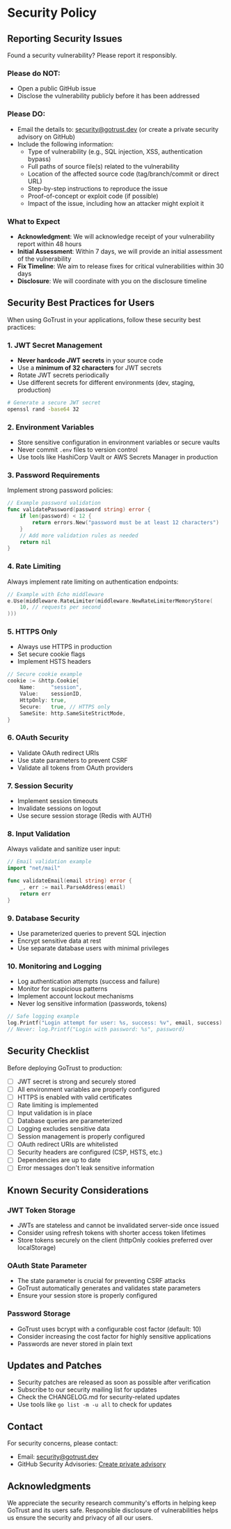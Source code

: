 # Security Policy

## Reporting Security Issues

Found a security vulnerability? Please report it responsibly.

### Please do NOT:
- Open a public GitHub issue
- Disclose the vulnerability publicly before it has been addressed

### Please DO:
- Email the details to: security@gotrust.dev (or create a private security advisory on GitHub)
- Include the following information:
  - Type of vulnerability (e.g., SQL injection, XSS, authentication bypass)
  - Full paths of source file(s) related to the vulnerability
  - Location of the affected source code (tag/branch/commit or direct URL)
  - Step-by-step instructions to reproduce the issue
  - Proof-of-concept or exploit code (if possible)
  - Impact of the issue, including how an attacker might exploit it

### What to Expect

- **Acknowledgment**: We will acknowledge receipt of your vulnerability report within 48 hours
- **Initial Assessment**: Within 7 days, we will provide an initial assessment of the vulnerability
- **Fix Timeline**: We aim to release fixes for critical vulnerabilities within 30 days
- **Disclosure**: We will coordinate with you on the disclosure timeline

## Security Best Practices for Users

When using GoTrust in your applications, follow these security best practices:

### 1. JWT Secret Management
- **Never hardcode JWT secrets** in your source code
- Use a **minimum of 32 characters** for JWT secrets
- Rotate JWT secrets periodically
- Use different secrets for different environments (dev, staging, production)

```bash
# Generate a secure JWT secret
openssl rand -base64 32
```

### 2. Environment Variables
- Store sensitive configuration in environment variables or secure vaults
- Never commit `.env` files to version control
- Use tools like HashiCorp Vault or AWS Secrets Manager in production

### 3. Password Requirements
Implement strong password policies:
```go
// Example password validation
func validatePassword(password string) error {
    if len(password) < 12 {
        return errors.New("password must be at least 12 characters")
    }
    // Add more validation rules as needed
    return nil
}
```

### 4. Rate Limiting
Always implement rate limiting on authentication endpoints:
```go
// Example with Echo middleware
e.Use(middleware.RateLimiter(middleware.NewRateLimiterMemoryStore(
    10, // requests per second
)))
```

### 5. HTTPS Only
- Always use HTTPS in production
- Set secure cookie flags
- Implement HSTS headers

```go
// Secure cookie example
cookie := &http.Cookie{
    Name:     "session",
    Value:    sessionID,
    HttpOnly: true,
    Secure:   true, // HTTPS only
    SameSite: http.SameSiteStrictMode,
}
```

### 6. OAuth Security
- Validate OAuth redirect URIs
- Use state parameters to prevent CSRF
- Validate all tokens from OAuth providers

### 7. Session Security
- Implement session timeouts
- Invalidate sessions on logout
- Use secure session storage (Redis with AUTH)

### 8. Input Validation
Always validate and sanitize user input:
```go
// Email validation example
import "net/mail"

func validateEmail(email string) error {
    _, err := mail.ParseAddress(email)
    return err
}
```

### 9. Database Security
- Use parameterized queries to prevent SQL injection
- Encrypt sensitive data at rest
- Use separate database users with minimal privileges

### 10. Monitoring and Logging
- Log authentication attempts (success and failure)
- Monitor for suspicious patterns
- Implement account lockout mechanisms
- Never log sensitive information (passwords, tokens)

```go
// Safe logging example
log.Printf("Login attempt for user: %s, success: %v", email, success)
// Never: log.Printf("Login with password: %s", password)
```

## Security Checklist

Before deploying GoTrust to production:

- [ ] JWT secret is strong and securely stored
- [ ] All environment variables are properly configured
- [ ] HTTPS is enabled with valid certificates
- [ ] Rate limiting is implemented
- [ ] Input validation is in place
- [ ] Database queries are parameterized
- [ ] Logging excludes sensitive data
- [ ] Session management is properly configured
- [ ] OAuth redirect URIs are whitelisted
- [ ] Security headers are configured (CSP, HSTS, etc.)
- [ ] Dependencies are up to date
- [ ] Error messages don't leak sensitive information

## Known Security Considerations

### JWT Token Storage
- JWTs are stateless and cannot be invalidated server-side once issued
- Consider using refresh tokens with shorter access token lifetimes
- Store tokens securely on the client (httpOnly cookies preferred over localStorage)

### OAuth State Parameter
- The state parameter is crucial for preventing CSRF attacks
- GoTrust automatically generates and validates state parameters
- Ensure your session store is properly configured

### Password Storage
- GoTrust uses bcrypt with a configurable cost factor (default: 10)
- Consider increasing the cost factor for highly sensitive applications
- Passwords are never stored in plain text

## Updates and Patches

- Security patches are released as soon as possible after verification
- Subscribe to our security mailing list for updates
- Check the CHANGELOG.md for security-related updates
- Use tools like `go list -m -u all` to check for updates

## Contact

For security concerns, please contact:
- Email: security@gotrust.dev
- GitHub Security Advisories: [Create private advisory](https://github.com/mayurrawte/gotrust/security/advisories/new)

## Acknowledgments

We appreciate the security research community's efforts in helping keep GoTrust and its users safe. Responsible disclosure of vulnerabilities helps us ensure the security and privacy of all our users.